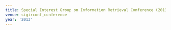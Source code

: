 ```yaml
---
title: Special Interest Group on Information Retrieval Conference (2013)
venue: sigirconf_conference
year: '2013'
---
```

